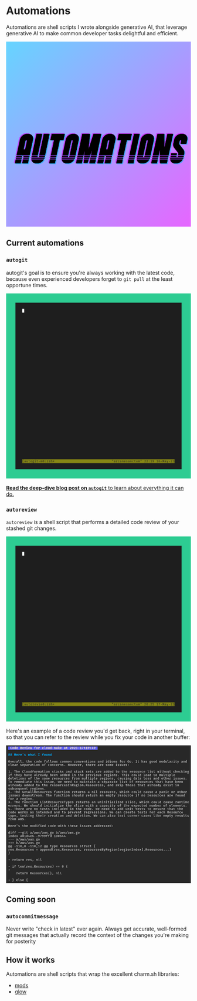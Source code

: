 # Automations

Automations are shell scripts I wrote alongside generative AI, that leverage generative AI to make common developer tasks delightful and efficient. 

![Shell automations for productivity and fun](./docs/automations-logo.png)

## Current automations

### `autogit`

autogit's goal is to ensure you're always working with the latest code, because even experienced developers forget to `git pull` at the least opportune times.

![autogit is a shell script that handles git fetching, branch pruning and more](./docs/autogit-master-main.gif)

[**Read the deep-dive blog post on `autogit`** to learn about everything it can do.](https://www.zackproser.com/blog/autogit-introduction)

### `autoreview`

`autoreview` is a shell script that performs a detailed code review of your stashed git changes. 

![Shell automation for automatic local code review](./docs/autoreview.gif)

Here's an example of a code review you'd get back, right in your terminal, so that you can refer to the review while you fix your code in another buffer:

![Example autoreview review output](./docs/autoreview-example.png)

## Coming soon 

### `autocommitmessage`

Never write "check in latest" ever again. Always get accurate, well-formed git messages that actually record the context of the changes you're making for posterity

## How it works 

Automations are shell scripts that wrap the excellent charm.sh libraries: 

* [mods](https://github.com/charmbracelet/mods)
* [glow](https://github.com/charmbracelet/glow)
